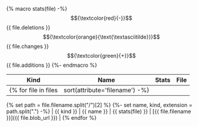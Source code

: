 {% macro stats(file) -%}
$${\textcolor{red}{-}}$$ {{ file.deletions }} $${\textcolor{orange}{\text{\textasciitilde}}}$$ {{ file.changes }} $${\textcolor{green}{+}}$$ {{ file.additions }}
{%- endmacro %}

| Kind | Name | Stats | File |
| --- | --- | --- | --- |
{% for file in files|sort(attribute='filename') -%}
{% set path = file.filename.split("/")[2] %}
{%- set name, kind, extension = path.split(".") -%}
| {{ kind }} | {{ name }} | {{ stats(file) }} | [{{ file.filename }}]({{ file.blob_url }}) |
{% endfor %}
